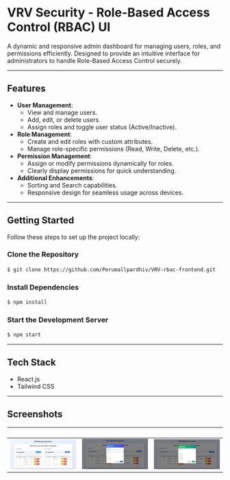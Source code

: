 # VRV Security - Role-Based Access Control (RBAC) UI

A dynamic and responsive admin dashboard for managing users, roles, and permissions efficiently. Designed to provide an intuitive interface for administrators to handle Role-Based Access Control securely.

---

## **Features**

- **User Management**:
  - View and manage users.
  - Add, edit, or delete users.
  - Assign roles and toggle user status (Active/Inactive).
- **Role Management**:
  - Create and edit roles with custom attributes.
  - Manage role-specific permissions (Read, Write, Delete, etc.).
- **Permission Management**:
  - Assign or modify permissions dynamically for roles.
  - Clearly display permissions for quick understanding.
- **Additional Enhancements**:
  - Sorting and Search capabilities.
  - Responsive design for seamless usage across devices.

---

## **Getting Started**

Follow these steps to set up the project locally:

### **Clone the Repository**
```bash
$ git clone https://github.com/Perumallpardhiv/VRV-rbac-frontend.git
```

### **Install Dependencies**
```bash
$ npm install
```

### **Start the Development Server**
```bash
$ npm start
```

---

## **Tech Stack**

- React.js
- Tailwind CSS

---

## **Screenshots**
![]() | ![]() | ![]()
:-------------------------:|:-------------------------:|:-------------------------:|
![](/screenshots/1.png?raw=true "Optional Title") | ![](/screenshots/2.png?raw=true "Optional Title") | ![](/screenshots/3.png?raw=true "Optional Title")
